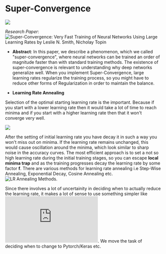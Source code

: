 # Super-Convergence

![](https://pngimage.net/wp-content/uploads/2018/06/superman-cartoon-png-1.png)


*Research Paper*: ![Super-Convergence: Very Fast Training of Neural Networks Using Large Learning Rates by
Leslie N. Smith, Nicholay Topin](https://arxiv.org/abs/1708.07120)

* **Abstract**: In this paper, we describe a phenomenon, which we called "super-convergence", where neural networks can be trained an order of magnitude faster than with standard training methods. The existence of super-convergence is relevant to understanding why deep networks generalize well.
When you implement Super-Convergence, large learning rates regularize the training process, so you might have to reduce other forms of Regularization in order to maintain the balance. 

* **Learning Rate Annealing**

Selection of the optimal starting learning rate is the important. Because if you start with a lower learning rate then it would take a lot of time to reach minima and if you start with a higher learning rate then that it won't converge very well. 


![](https://www.bdhammel.com/assets/learning-rate/lr-types.png)


After the setting of initial learning rate you have decay it in such a way you won't miss out on minima. If the learning rate remains unchanged, this would cause oscillation around the minima, which look similar to sharp noise in the accuracy curves. 
The most efficient approach is to set a not so high learning rate during the initial training stages, so you can escape **local minima trap** and as the training progresses decay the learning rate by some factor **f**. There are various methods for learning rate annealing i.e Step-Wise Annealing, Exponential Decay, Cosine Annealing etc. ![LR Annealing Methods](https://cs231n.github.io/neural-networks-3/#anneal). 

Since there involves a lot of uncertainity in deciding when to actually reduce the learning rate, it makes a lot of sense to use something simpler like ![ReduceLROnPlateau](https://pytorch.org/docs/stable/optim.html#torch.optim.lr_scheduler.ReduceLROnPlateau). We move the task of deciding when to change to Pytorch/Keras etc. 







